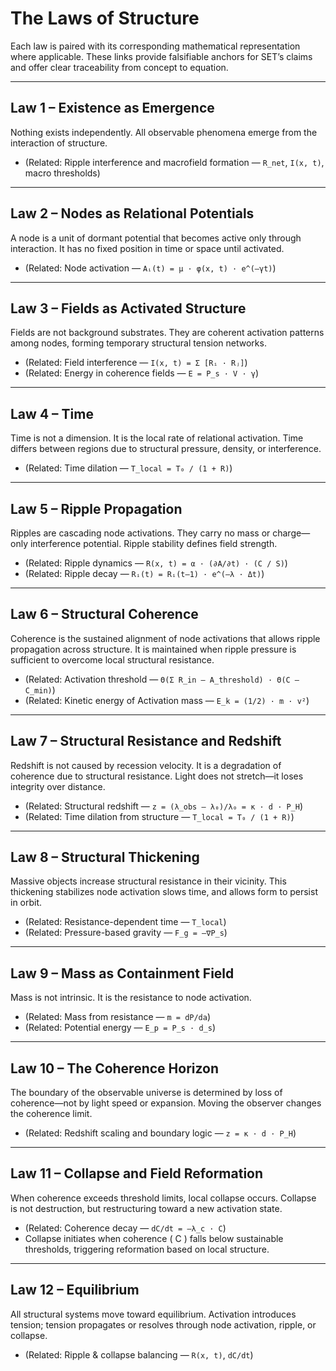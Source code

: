 
# The Laws of Structure

Each law is paired with its corresponding mathematical representation where applicable. These links provide falsifiable anchors for SET’s claims and offer clear traceability from concept to equation.

---

## Law 1 – Existence as Emergence
Nothing exists independently. All observable phenomena emerge from the interaction of structure.

- (Related: Ripple interference and macrofield formation — `R_net`, `I(x, t)`, macro thresholds)

---

## Law 2 – Nodes as Relational Potentials
A node is a unit of dormant potential that becomes active only through interaction. It has no fixed position in time or space until activated.

- (Related: Node activation — `Aᵢ(t) = μ · φ(x, t) · e^(–γt)`)

---

## Law 3 – Fields as Activated Structure
Fields are not background substrates. They are coherent activation patterns among nodes, forming temporary structural tension networks.

- (Related: Field interference — `I(x, t) = Σ [Rᵢ · Rⱼ]`)
- (Related: Energy in coherence fields — `E = P_s · V · γ`)

---

## Law 4 – Time
Time is not a dimension. It is the local rate of relational activation. Time differs between regions due to structural pressure, density, or interference.

- (Related: Time dilation — `T_local = T₀ / (1 + R)`)

---

## Law 5 – Ripple Propagation
Ripples are cascading node activations. They carry no mass or charge—only interference potential. Ripple stability defines field strength.

- (Related: Ripple dynamics — `R(x, t) = α · (∂A/∂t) · (C / S)`)
- (Related: Ripple decay — `Rᵢ(t) = Rᵢ(t–1) · e^(–λ · Δt)`)

---

## Law 6 – Structural Coherence
Coherence is the sustained alignment of node activations that allows ripple propagation across structure. It is maintained when ripple pressure is sufficient to overcome local structural resistance.

- (Related: Activation threshold — `Θ(Σ R_in – A_threshold) · Θ(C – C_min)`)
- (Related: Kinetic energy of Activation mass — `E_k = (1/2) · m · v²`)

---

## Law 7 – Structural Resistance and Redshift
Redshift is not caused by recession velocity. It is a degradation of coherence due to structural resistance. Light does not stretch—it loses integrity over distance.

- (Related: Structural redshift — `z = (λ_obs – λ₀)/λ₀ = κ · d · P_H`)
- (Related: Time dilation from structure — `T_local = T₀ / (1 + R)`)

---

## Law 8 – Structural Thickening
Massive objects increase structural resistance in their vicinity. This thickening stabilizes node activation slows time, and allows form to persist in orbit.

- (Related: Resistance-dependent time — `T_local`)
- (Related: Pressure-based gravity — `F_g = –∇P_s`)

---

## Law 9 – Mass as Containment Field
Mass is not intrinsic. It is the resistance to node activation.

- (Related: Mass from resistance — `m = dP/da`)
- (Related: Potential energy — `E_p = P_s · d_s`)

---

## Law 10 – The Coherence Horizon
The boundary of the observable universe is determined by loss of coherence—not by light speed or expansion. Moving the observer changes the coherence limit.

- (Related: Redshift scaling and boundary logic — `z = κ · d · P_H`)

---

## Law 11 – Collapse and Field Reformation
When coherence exceeds threshold limits, local collapse occurs. Collapse is not destruction, but restructuring toward a new activation state.

- (Related: Coherence decay — `dC/dt = –λ_c · C`)
- Collapse initiates when coherence \( C \) falls below sustainable thresholds, triggering reformation based on local structure.

---

## Law 12 – Equilibrium
All structural systems move toward equilibrium. Activation introduces tension; tension propagates or resolves through node activation, ripple, or collapse.

- (Related: Ripple & collapse balancing — `R(x, t)`, `dC/dt`)

